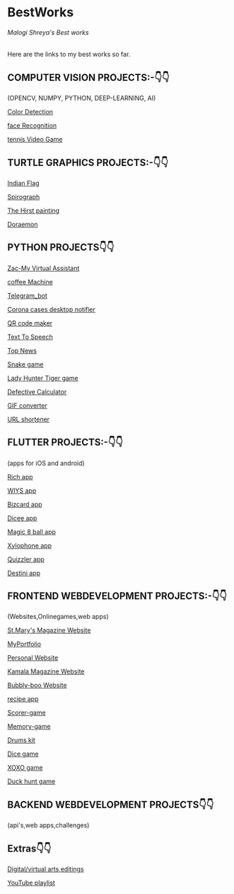 # BestWorks
<h6>Malogi Shreya's Best works</h6>
Here are the links to my best works so far.

<h2>COMPUTER VISION PROJECTS:-👇👇</h2>

(OPENCV, NUMPY, PYTHON, DEEP-LEARNING, AI)

[Color Detection](https://github.com/5hre9a/computer-vision)

[face Recognition](https://github.com/5hre9a/face_recognition)

[tennis Video Game](https://github.com/5hre9a/Tennis_Video-Game)


<h2>TURTLE GRAPHICS PROJECTS:-👇👇</h2>

[Indian Flag](https://github.com/shreyamalogi/Indian_flag)

[Spirograph](https://github.com/shreyamalogi/spirograph)

[The Hirst painting](https://github.com/shreyamalogi/the_hirst_painting)

[Doraemon](https://github.com/shreyamalogi/doraemon)


<h2>PYTHON PROJECTS👇👇</h2>

[Zac-My Virtual Assistant](https://github.com/5hre9a/ZAC)

[coffee Machine](https://github.com/5hre9a/Coffee-Machine)

[Telegram_bot](https://github.com/5hre9a/zac-bot)

[Corona cases desktop notifier](https://github.com/5hre9a/corona-cases-notifyer)

[QR code maker](https://github.com/5hre9a/QRcode-maker)

[Text To Speech](https://github.com/5hre9a/corona-cases-notifyer)

[Top News](https://github.com/5hre9a/TopNews)

[Snake game](https://github.com/5hre9a/snake-game)

[Lady Hunter Tiger game](https://github.com/5hre9a/LHT-game)

[Defective Calculator](https://github.com/5hre9a/defective_calculator)

[GIF converter](https://github.com/shreyamalogi/mp4-to-gif)

[URL shortener](https://github.com/shreyamalogi/URL-shortener)


<h2>FLUTTER PROJECTS:-👇👇</h2>
(apps for iOS and android)

[Rich app](https://github.com/5hre9a/rich-app)

[WIYS app](https://github.com/5hre9a/WIYS-APP)

[Bizcard app](https://github.com/5hre9a/bizcard-app)

[Dicee app](https://github.com/5hre9a/dicee-app)

[Magic 8 ball app](https://github.com/5hre9a/magic-ball-app)

[Xylophone app](https://github.com/5hre9a/xylophone-app)

[Quizzler app](https://github.com/5hre9a/quizzler-app)

[Destini app](https://github.com/5hre9a/destini-app)


<h2>FRONTEND WEBDEVELOPMENT PROJECTS:-👇👇</h2>
(Websites,Onlinegames,web apps)

[St.Mary's Magazine Website](https://github.com/5hre9a/emagz-website)

[MyPortfolio](https://github.com/5hre9a/MyPortfolio)

[Personal Website](https://github.com/5hre9a/my-ezyro-webby)

[Kamala Magazine Website](https://github.com/5hre9a/kamala-magz)

[Bubbly-boo Website](https://github.com/5hre9a/bubbly-boo)

[recipe app](https://github.com/5hre9a/recipe-app)

[Scorer-game](https://github.com/5hre9a/scorer-game)

[Memory-game](https://github.com/5hre9a/memory-game)

[Drums kit](https://github.com/5hre9a/drums-kit)

[Dice game](https://github.com/5hre9a/Dice-game)

[XOXO game](https://github.com/5hre9a/XOXO-game)

[Duck hunt game](https://github.com/5hre9a/duckhunt-game)


<h2>BACKEND WEBDEVELOPMENT PROJECTS👇👇</h2>
(api's,web apps,challenges)




<h2>Extras👇👇</h2>

[Digital/virtual arts,editings](https://vsco.co/5hre9aaesthetics/gallery)

[YouTube playlist](https://www.youtube.com/channel/UCZQkssgRd4o2jcxT3c55bbg/playlists?view_as=subscriber)

